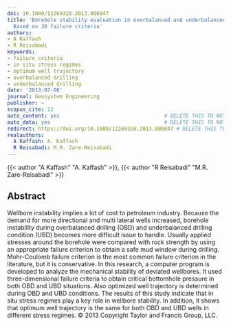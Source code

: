 ```yaml
---
doi: 10.1080/12269328.2013.806047
title: 'Borehole stability evaluation in overbalanced and underbalanced drilling:
  Based on 3D failure criteria'
authors:
- A Kaffash
- R Reisabadi
keywords:
- failure criteria
- in situ stress regimes
- optimum well trajectory
- overbalanced drilling
- underbalanced drilling
date: '2013-07-08'
journal: Geosystem Engineering
publisher: ~
scopus_cite: 12
auto_content: yes                                  # DELETE THIS TO NOT AUTO GENERATE CONTENT
auto_data: yes                                     # DELETE THIS TO NOT AUTO GENERATE METADATA
redirect: https://doi.org/10.1080/12269328.2013.806047 # DELETE THIS TO NOT REDIRECT
realauthors:
  A Kaffash: A. Kaffash
  R Reisabadi: M.R. Zare-Reisabadi
---
```

{{< author "A Kaffash" "A. Kaffash" >}}, {{< author "R Reisabadi" "M.R. Zare-Reisabadi" >}}

## Abstract
Wellbore instability implies a lot of cost to petroleum industry. Because the demand for more directional and multi lateral wells increased, borehole instability during overbalanced drilling (OBD) and underbalanced drilling condition (UBD) becomes more difficult issue to handle. Usually applied stresses around the borehole were compared with rock strength by using an appropriate failure criterion to obtain a safe mud window during drilling. Mohr-Coulomb failure criterion is the most common failure criterion in the literature, but it is conservative. In this research, a computer program is developed to analyze the mechanical stability of deviated wellbores. It used three-dimensional failure criteria to obtain critical bottomhole pressure in both OBD and UBD situations. Also optimized well trajectory is determined during OBD and UBD conditions. The results of this study indicate that in situ stress regimes play a key role in wellbore stability. In addition, it shows that optimum well trajectory is the same for both OBD and UBD wells in different stress regimes. © 2013 Copyright Taylor and Francis Group, LLC.
